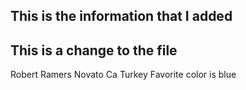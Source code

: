 ## This is the information that I added
## This is a change to the file
Robert Ramers
Novato Ca
Turkey
Favorite color is blue
